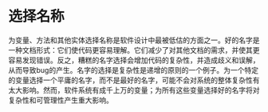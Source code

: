 # 选择名称

为变量、方法和其他实体选择名称是软件设计中最被低估的方面之一。好的名字是一种文档形式：它们使代码更容易理解。它们减少了对其他文档的需求，并使其更容易发现错误。反之，糟糕的名字选择会增加代码的复杂性，并造成歧义和误解，从而导致bug的产生。名字的选择是复杂性是递增的原则的一个例子。为一个特定的变量选择一个平庸的名字，而不是最好的名字，可能不会对系统的整体复杂性有太大影响。然而，软件系统有成千上万的变量；为所有这些变量选择好的名字将对复杂性和可管理性产生重大影响。
